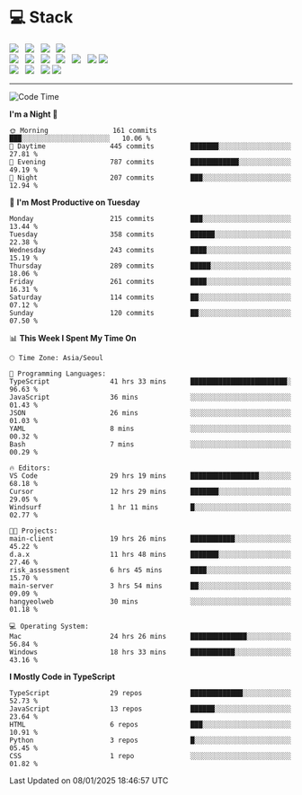 <h1>💻 Stack</h1>
<div>
 <!-- badge : https://shields.io/ -->
 <!-- icon : https://simpleicons.org/?q=Get -->
 <img src="https://img.shields.io/badge/HTML5-e74c3c?style=flat-square&logo=HTML5&logoColor=white"/> &nbsp 
 <img src="https://img.shields.io/badge/CSS3-0A84FF?style=flat-square&logo=CSS3&logoColor=white"/> &nbsp 
 <img src="https://img.shields.io/badge/JavaScript-FFCD11?style=flat-square&logo=JavaScript&logoColor=white"/> &nbsp 
 <img src="https://img.shields.io/badge/TypeScript-3075C0?style=flat-square&logo=TypeScript&logoColor=white"/>
 <br/>
 <img src="https://img.shields.io/badge/Next-000000?style=flat-square&logo=nextdotjs&logoColor=white"/> &nbsp 
 <img src="https://img.shields.io/badge/React-00BCF6?style=flat-square&logo=React&logoColor=white"/> &nbsp 
 <img src="https://img.shields.io/badge/Redux-764ABC?style=flat-square&logo=Redux&logoColor=white"/> &nbsp
 <img src="https://img.shields.io/badge/Recoil-3578E5?style=flat-square&logo=recoil&logoColor=white"/> &nbsp
 <img src="https://img.shields.io/badge/React-Query-FF4154?style=flat-square&logo=reactquery&logoColor=white"/> &nbsp 
 <img src="https://img.shields.io/badge/styled%2Dcomponents-DB7093?style=flat-square&logo=styled%2Dcomponents&logoColor=white"/>
 <img src="https://img.shields.io/badge/CSS Modules-000000?style=flat-square&logo=CSS Modules&logoColor=white"/> &nbsp 
 <br/>
 <img src="https://img.shields.io/badge/Node-339933?style=flat-square&logo=Node.js&logoColor=white"/> &nbsp 
 <img src="https://img.shields.io/badge/Express-000000?style=flat-square&logo=Express&logoColor=white"/> &nbsp 
 <img src="https://img.shields.io/badge/MongoDB-47A248?style=flat-square&logo=MongoDB&logoColor=white"/>
 <img src="https://img.shields.io/badge/MariaDB-003545?style=flat-square&logo=mariadb&logoColor=white"/>
</div>

<hr>

<!--START_SECTION:waka-->
![Code Time](http://img.shields.io/badge/Code%20Time-1%2C895%20hrs%2053%20mins-blue)

**I'm a Night 🦉** 

```text
🌞 Morning                161 commits         ███░░░░░░░░░░░░░░░░░░░░░░   10.06 % 
🌆 Daytime                445 commits         ███████░░░░░░░░░░░░░░░░░░   27.81 % 
🌃 Evening                787 commits         ████████████░░░░░░░░░░░░░   49.19 % 
🌙 Night                  207 commits         ███░░░░░░░░░░░░░░░░░░░░░░   12.94 % 
```
📅 **I'm Most Productive on Tuesday** 

```text
Monday                   215 commits         ███░░░░░░░░░░░░░░░░░░░░░░   13.44 % 
Tuesday                  358 commits         ██████░░░░░░░░░░░░░░░░░░░   22.38 % 
Wednesday                243 commits         ████░░░░░░░░░░░░░░░░░░░░░   15.19 % 
Thursday                 289 commits         █████░░░░░░░░░░░░░░░░░░░░   18.06 % 
Friday                   261 commits         ████░░░░░░░░░░░░░░░░░░░░░   16.31 % 
Saturday                 114 commits         ██░░░░░░░░░░░░░░░░░░░░░░░   07.12 % 
Sunday                   120 commits         ██░░░░░░░░░░░░░░░░░░░░░░░   07.50 % 
```


📊 **This Week I Spent My Time On** 

```text
🕑︎ Time Zone: Asia/Seoul

💬 Programming Languages: 
TypeScript               41 hrs 33 mins      ████████████████████████░   96.63 % 
JavaScript               36 mins             ░░░░░░░░░░░░░░░░░░░░░░░░░   01.43 % 
JSON                     26 mins             ░░░░░░░░░░░░░░░░░░░░░░░░░   01.03 % 
YAML                     8 mins              ░░░░░░░░░░░░░░░░░░░░░░░░░   00.32 % 
Bash                     7 mins              ░░░░░░░░░░░░░░░░░░░░░░░░░   00.29 % 

🔥 Editors: 
VS Code                  29 hrs 19 mins      █████████████████░░░░░░░░   68.18 % 
Cursor                   12 hrs 29 mins      ███████░░░░░░░░░░░░░░░░░░   29.05 % 
Windsurf                 1 hr 11 mins        █░░░░░░░░░░░░░░░░░░░░░░░░   02.77 % 

🐱‍💻 Projects: 
main-client              19 hrs 26 mins      ███████████░░░░░░░░░░░░░░   45.22 % 
d.a.x                    11 hrs 48 mins      ███████░░░░░░░░░░░░░░░░░░   27.46 % 
risk_assessment          6 hrs 45 mins       ████░░░░░░░░░░░░░░░░░░░░░   15.70 % 
main-server              3 hrs 54 mins       ██░░░░░░░░░░░░░░░░░░░░░░░   09.09 % 
hangyeolweb              30 mins             ░░░░░░░░░░░░░░░░░░░░░░░░░   01.18 % 

💻 Operating System: 
Mac                      24 hrs 26 mins      ██████████████░░░░░░░░░░░   56.84 % 
Windows                  18 hrs 33 mins      ███████████░░░░░░░░░░░░░░   43.16 % 
```

**I Mostly Code in TypeScript** 

```text
TypeScript               29 repos            █████████████░░░░░░░░░░░░   52.73 % 
JavaScript               13 repos            ██████░░░░░░░░░░░░░░░░░░░   23.64 % 
HTML                     6 repos             ███░░░░░░░░░░░░░░░░░░░░░░   10.91 % 
Python                   3 repos             █░░░░░░░░░░░░░░░░░░░░░░░░   05.45 % 
CSS                      1 repo              ░░░░░░░░░░░░░░░░░░░░░░░░░   01.82 % 
```




 Last Updated on 08/01/2025 18:46:57 UTC
<!--END_SECTION:waka-->

